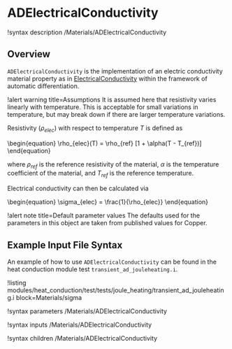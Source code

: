 # ADElectricalConductivity

!syntax description /Materials/ADElectricalConductivity

## Overview

`ADElectricalConductivity` is the implementation of an electric conductivity
material property as in [ElectricalConductivity](ElectricalConductivity.md) within
the framework of automatic differentiation.

!alert warning title=Assumptions
It is assumed here that resistivity varies linearly with temperature. This is
acceptable for small variations in temperature, but may break down if there are
larger temperature variations.

Resistivity ($\rho_{elec}$) with respect to temperature $T$ is defined as

\begin{equation}
  \rho_{elec}(T) = \rho_{ref} [1 + \alpha(T - T_{ref})]
\end{equation}

where $\rho_{ref}$ is the reference resistivity of the material, $\alpha$ is the
temperature coefficient of the material, and $T_{ref}$ is the reference
temperature.

Electrical conductivity can then be calculated via

\begin{equation}
  \sigma_{elec} = \frac{1}{\rho_{elec}}
\end{equation}

!alert note title=Default parameter values
The defaults used for the parameters in this object are taken from published
values for Copper.

## Example Input File Syntax

An example of how to use `ADElectricalConductivity` can be found in the
heat conduction module test `transient_ad_jouleheating.i`.

!listing modules/heat_conduction/test/tests/joule_heating/transient_ad_jouleheating.i block=Materials/sigma

!syntax parameters /Materials/ADElectricalConductivity

!syntax inputs /Materials/ADElectricalConductivity

!syntax children /Materials/ADElectricalConductivity
